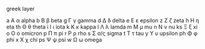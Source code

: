 greek layer

a    Α   α  alpha
b    Β   β  beta
g    Γ   γ  gamma
d    Δ   δ  delta
e    Ε   ε  epsilon
z    Ζ   ζ  zeta
h    Η   η  eta
th   Θ   θ  theta
i    Ι   ι  iota
k    Κ   κ  kappa
l    Λ   λ  lamda
m    Μ   μ  mu
n    Ν   ν  nu
ks   Ξ   ξ  xi
o    Ο   ο  omicron
p    Π   π  pi
r    Ρ   ρ  rho
s    Σ  σ/ς sigma
t    Τ   τ  tau
y    Υ   υ  upsilon
ph   Φ   φ  phi
x    Χ   χ  chi
ps   Ψ   ψ  psi
w    Ω   ω  omega
